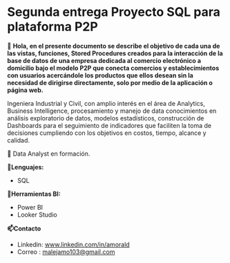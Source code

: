 # Segunda entrega Proyecto SQL para plataforma P2P

👋 **Hola, en el presente documento se describe el objetivo de cada una de las vistas, funciones, Stored Procedures creados para la interacción de la base de datos de una empresa dedicada al comercio electrónico a domicilio bajo el modelo P2P que conecta comercios y establecimientos con usuarios acercándole los productos que ellos desean sin la necesidad de dirigirse directamente, solo por medio de la aplicación o página web.**


Ingeniera Industrial y Civil, con amplio interés en el área de Analytics, Business Intelligence, procesamiento y manejo de data conocimientos en análisis exploratorio de datos,  modelos estadísticos, construcción de Dashboards para el seguimiento de indicadores que faciliten la toma de decisiones cumpliendo con los objetivos en costos, tiempo, alcance y calidad. 

🌱 Data Analyst en formación.


**👀Lenguajes:**
- SQL
 
**👀Herramientas BI:**
- Power BI
- Looker Studio
  
 **📫Contacto**   
-  Linkedin: www.linkedin.com/in/amorald
-  Correo : malejamo103@gmail.com

<!---
Alejandramo1/Alejandramo1 is a ✨ special ✨ repository because its `README.md` (this file) appears on your GitHub profile.
You can click the Preview link to take a look at your changes.
--->

